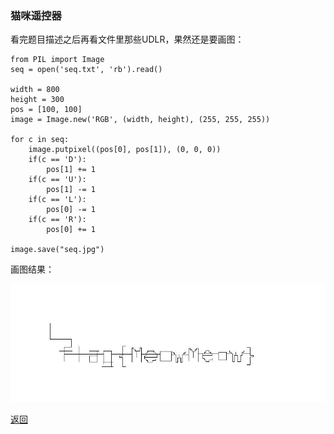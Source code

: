 ### 猫咪遥控器

看完题目描述之后再看文件里那些UDLR，果然还是要画图：  

	from PIL import Image
	seq = open('seq.txt', 'rb').read()
	
	width = 800
	height = 300
	pos = [100, 100]
	image = Image.new('RGB', (width, height), (255, 255, 255))
	
	for c in seq:
	    image.putpixel((pos[0], pos[1]), (0, 0, 0))
	    if(c == 'D'):
	        pos[1] += 1
	    if(c == 'U'):
	        pos[1] -= 1
	    if(c == 'L'):
	        pos[0] -= 1
	    if(c == 'R'):
	        pos[0] += 1
	    
	image.save("seq.jpg")

画图结果：  

![Meow~](seq.jpg)

[返回](../)